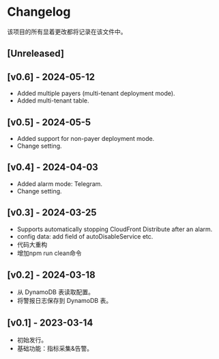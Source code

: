# Changelog

该项目的所有显着更改都将记录在该文件中。

## [Unreleased]

## [v0.6] - 2024-05-12
- Added multiple payers (multi-tenant deployment mode).
- Added multi-tenant table.

## [v0.5] - 2024-05-5
- Added support for non-payer deployment mode.
- Change setting.
  
## [v0.4] - 2024-04-03
- Added alarm mode: Telegram.
- Change setting.
  
## [v0.3] - 2024-03-25
- Supports automatically stopping CloudFront Distribute after an alarm.
- config data: add field of autoDisableService etc.
- 代码大重构
- 增加npm run clean命令

## [v0.2] - 2024-03-18
- 从 DynamoDB 表读取配置。
- 将警报日志保存到 DynamoDB 表。

## [v0.1] - 2023-03-14
- 初始发行。
- 基础功能：指标采集&告警。

[0.2.0]: https://github.com/your-username/your-project/releases/tag/0.2.0
[0.1.0]: https://github.com/your-username/your-project/releases/tag/0.1.0
